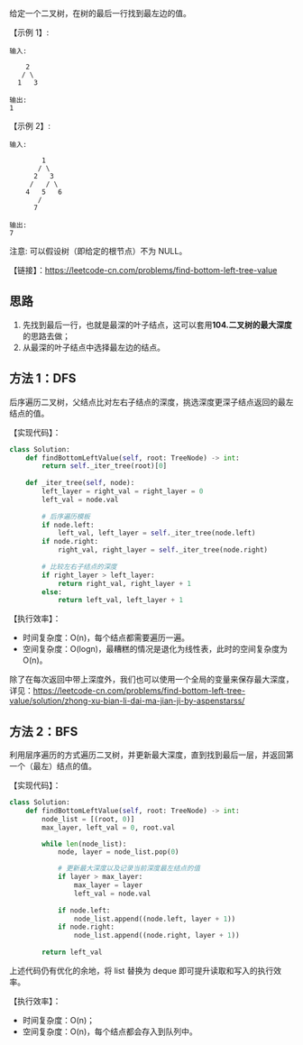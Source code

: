 给定一个二叉树，在树的最后一行找到最左边的值。

【示例 1】:
```
输入:

    2
   / \
  1   3

输出:
1
```

【示例 2】:
```
输入:

        1
       / \
      2   3
     /   / \
    4   5   6
       /
      7

输出:
7
```

注意: 可以假设树（即给定的根节点）不为 NULL。

【链接】：https://leetcode-cn.com/problems/find-bottom-left-tree-value

## 思路
1. 先找到最后一行，也就是最深的叶子结点，这可以套用**104.二叉树的最大深度**的思路去做；
2. 从最深的叶子结点中选择最左边的结点。

## 方法 1：DFS
后序遍历二叉树，父结点比对左右子结点的深度，挑选深度更深子结点返回的最左结点的值。

【实现代码】：
```python
class Solution:
    def findBottomLeftValue(self, root: TreeNode) -> int:
        return self._iter_tree(root)[0]
    
    def _iter_tree(self, node):
        left_layer = right_val = right_layer = 0
        left_val = node.val
        
        # 后序遍历模板
        if node.left:
            left_val, left_layer = self._iter_tree(node.left)
        if node.right:
            right_val, right_layer = self._iter_tree(node.right)
        
        # 比较左右子结点的深度
        if right_layer > left_layer:
            return right_val, right_layer + 1
        else:
            return left_val, left_layer + 1

```

【执行效率】：
- 时间复杂度：O(n)，每个结点都需要遍历一遍。
- 空间复杂度：O(logn)，最糟糕的情况是退化为线性表，此时的空间复杂度为 O(n)。

除了在每次返回中带上深度外，我们也可以使用一个全局的变量来保存最大深度，详见：https://leetcode-cn.com/problems/find-bottom-left-tree-value/solution/zhong-xu-bian-li-dai-ma-jian-ji-by-aspenstarss/

## 方法 2：BFS
利用层序遍历的方式遍历二叉树，并更新最大深度，直到找到最后一层，并返回第一个（最左）结点的值。

【实现代码】：
```python
class Solution:
    def findBottomLeftValue(self, root: TreeNode) -> int:
        node_list = [(root, 0)]
        max_layer, left_val = 0, root.val

        while len(node_list):
            node, layer = node_list.pop(0)

            # 更新最大深度以及记录当前深度最左结点的值
            if layer > max_layer:
                max_layer = layer
                left_val = node.val
            
            if node.left:
                node_list.append((node.left, layer + 1))
            if node.right:
                node_list.append((node.right, layer + 1))
        
        return left_val

```

上述代码仍有优化的余地，将 list 替换为 deque 即可提升读取和写入的执行效率。

【执行效率】：
- 时间复杂度：O(n)；
- 空间复杂度：O(n)，每个结点都会存入到队列中。
